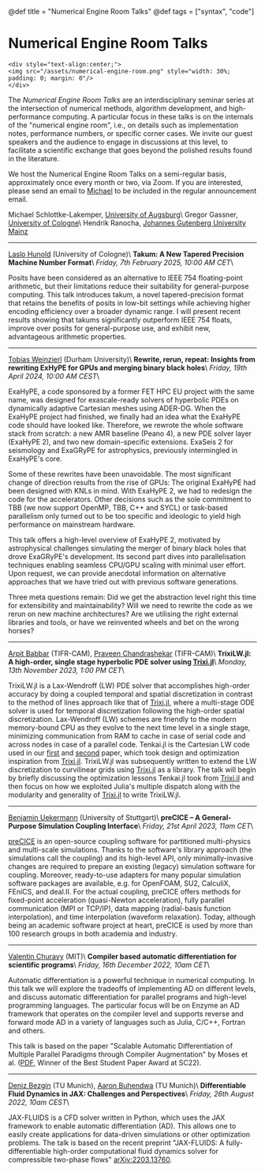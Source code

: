 @def title = "Numerical Engine Room Talks"
@def tags = ["syntax", "code"]

# Numerical Engine Room Talks

<!--\fig{Numerical engine room}{assets/numerical\_engine\_room.png}-->
<!--![Numerical engine room](/assets/numerical\_engine\_room.png)-->
~~~
<div style="text-align:center;">
<img src="/assets/numerical-engine-room.png" style="width: 30%; padding: 0; margin: 0"/>
</div>
~~~

The *Numerical Engine Room Talks* are an interdisciplinary seminar series at the
intersection of numerical methods, algorithm development, and high-performance
computing. A particular focus in these talks is on the internals of the
"numerical engine room", i.e., on details such as implementation notes,
performance numbers, or specific corner cases. We invite our guest speakers
and the audience to engage in discussions at this level, to facilitate a
scientific exchange that goes beyond the polished results found in the
literature.

We host the Numerical Engine Room Talks on a semi-regular basis, approximately
once every month or two, via Zoom. If you are interested, please send an email to
[Michael](mailto:michael.schlottke-lakemper@uni-a.de)
to be included in the regular announcement email.

Michael Schlottke-Lakemper, [University of Augsburg](https://lakemper.eu)\\
Gregor Gassner, [University of Cologne](https://www.mi.uni-koeln.de/NumSim)\\
Hendrik Ranocha, [Johannes Gutenberg University Mainz](https://ranocha.de)

---
[Laslo Hunold](https://pds.uni-koeln.de/group/team/laslo-hunhold) (University of Cologne)\\
**Takum: A New Tapered Precision Machine Number Format**\\
*Friday, 7th February 2025, 10:00 AM CET*\\

Posits have been considered as an alternative to IEEE 754 floating-point arithmetic, but their
limitations reduce their suitability for general-purpose computing. This talk introduces takum, a
novel tapered-precision format that retains the benefits of posits in low-bit settings while
achieving higher encoding efficiency over a broader dynamic range. I will present recent results
showing that takums significantly outperform IEEE 754 floats, improve over posits for
general-purpose use, and exhibit new, advantageous arithmetic properties.

---
[Tobias Weinzierl](https://www.durham.ac.uk/staff/tobias-weinzierl/) (Durham University)\\
**Rewrite, rerun, repeat: Insights from rewriting ExHyPE for GPUs and merging binary black holes**\\
*Friday, 19th April 2024, 10:00 AM CEST*\\

ExaHyPE, a code sponsored by a former FET HPC EU project with the same name, was
designed for exascale-ready solvers of hyperbolic PDEs on dynamically adaptive
Cartesian meshes using ADER-DG.
When the ExaHyPE project had finished, we finally had an idea what the ExaHyPE
code should have looked like. 
Therefore, we rewrote the whole software stack from scratch:
a new AMR baseline (Peano 4), a new PDE solver layer (ExaHyPE 2), and two new domain-specific extensions.
ExaSeis 2 for seismology and ExaGRyPE for astrophysics, previously intermingled in ExaHyPE's core.

Some of these rewrites have been unavoidable. The most significant change of
direction results from the rise of GPUs: The original ExaHyPE had been
designed with KNLs in mind. With ExaHyPE 2, we had to redesign the code for the
accelerators. Other decisions such as the sole commitment to TBB (we now support OpenMP, TBB, C++ and SYCL) or task-based
parallelism only turned out to be too specific and ideologic to yield high
performance on mainstream hardware.

This talk offers a high-level overview of ExaHyPE 2, motivated by astrophysical
challenges simulating the merger of binary black holes that drove ExaGRyPE's
development.
Its second part dives into parallelisation techniques enabling seamless CPU/GPU
scaling with minimal user effort.
Upon request, we can provide anecdotal information on alternative approaches
that we have tried out with previous software generations. 

Three meta questions remain: 
Did we get the abstraction level right this time for extensibility and maintainability? 
Will we need to rewrite the code as we rerun on new machine architectures? 
Are we utilising the right external libraries and tools, or have we reinvented
wheels and bet on the wrong horses?

---
[Arpit Babbar](https://www.math.tifrbng.res.in/people/arpit) (TIFR-CAM),
[Praveen Chandrashekar](http://cpraveen.github.io/) (TIFR-CAM)\\
**TrixiLW.jl: A high-order, single stage hyperbolic PDE solver using [Trixi.jl](https://github.com/trixi-framework/Trixi.jl/)**\\
*Monday, 13th November 2023, 1:00 PM CET*\\

TrixiLW.jl is a Lax-Wendroff (LW) PDE solver that accomplishes high-order accuracy
by doing a coupled temporal and spatial discretization in contrast to the method of lines
approach like that of [Trixi.jl](https://github.com/trixi-framework/Trixi.jl),
where a multi-stage ODE solver is used for temporal discretization following the
high-order spatial discretization. Lax-Wendroff (LW) schemes are friendly to the
modern memory-bound CPU as they evolve to the next time level in a single stage,
minimizing communication from RAM to cache in case of serial code and across nodes
in case of a parallel code.
Tenkai.jl is the Cartesian LW code used in our
[first](https://www.sciencedirect.com/science/article/pii/S0021999122004855) and 
[second](https://arxiv.org/abs/2305.10781) paper, which took design and optimization
inspiration from [Trixi.jl](https://github.com/trixi-framework/Trixi.jl). 
TrixiLW.jl was subsequently written to extend the LW discretization to curvilinear
grids using [Trixi.jl](https://github.com/trixi-framework/Trixi.jl) as a library.
The talk will begin by briefly discussing the optimization lessons Tenkai.jl took from
[Trixi.jl](https://github.com/trixi-framework/Trixi.jl) and then focus on how we
exploited Julia's multiple dispatch along with the modularity and generality of
[Trixi.jl](https://github.com/trixi-framework/Trixi.jl) to write TrixiLW.jl.

---
[Benjamin Uekermann](https://github.com/uekerman) (University of Stuttgart)\\
**preCICE – A General-Purpose Simulation Coupling Interface**\\
*Friday, 21st April 2023, 11am CET*\\

[preCICE](https://precice.org/) is an open-source coupling software for
partitioned multi-physics and multi-scale simulations. Thanks to the software's
library approach (the simulations call the coupling) and its high-level API,
only minimally-invasive changes are required to prepare an existing
(legacy) simulation software for coupling. Moreover, ready-to-use
adapters for many popular simulation software packages are available,
e.g. for OpenFOAM, SU2, CalculiX, FEniCS, and deal.II. For the actual
coupling, preCICE offers methods for fixed-point acceleration
(quasi-Newton acceleration), fully parallel communication (MPI or
TCP/IP), data mapping (radial-basis function interpolation), and
time interpolation (waveform relaxation). Today, although being an
academic software project at heart, preCICE is used by more than 100
research groups in both academia and industry.

---
[Valentin Churavy](https://vchuravy.dev/) (MIT)\\
**Compiler based automatic differentiation for scientific programs**\\
*Friday, 16th December 2022, 10am CET*\\

Automatic differentiation is a powerful technique in numerical computing. In this talk
we will explore the tradeoffs of implementing AD on different levels, and discuss automatic
differentiation for parallel programs and high-level programming languages. The particular
focus will be on Enzyme an AD framework that operates on the compiler level and supports
reverse and forward mode AD in a variety of languages such as Julia, C/C++, Fortran and others.

This talk is based on the paper "Scalable Automatic Differentiation of Multiple Parallel
Paradigms through Compiler Augmentation" by Moses et al. ([PDF](https://www.computer.org/csdl/proceedings-article/sc/2022/544400a859/1I0bT5ygZby), Winner of the Best Student Paper Award at SC22).

---
[Deniz Bezgin](https://www.epc.ed.tum.de/aer/mitarbeiter-innen/cv-2/a-d/m-sc-deniz-bezgin/) (TU Munich), [Aaron Buhendwa](https://www.epc.ed.tum.de/aer/mitarbeiter-innen/cv-2/a-d/m-sc-aaron-buhendwa/) (TU Munich)\\
**Differentiable Fluid Dynamics in JAX: Challenges and Perspectives**\\
*Friday, 26th August 2022, 10am CEST*\\

JAX-FLUIDS is a CFD solver written in Python, which uses the JAX framework to
enable automatic differentiation (AD). This allows one to easily create
applications for data-driven simulations or other optimization problems. The
talk is based on the recent preprint "JAX-FLUIDS: A fully-differentiable
high-order computational fluid dynamics solver for compressible two-phase
flows" [arXiv:2203.13760](https://arxiv.org/abs/2203.13760).
